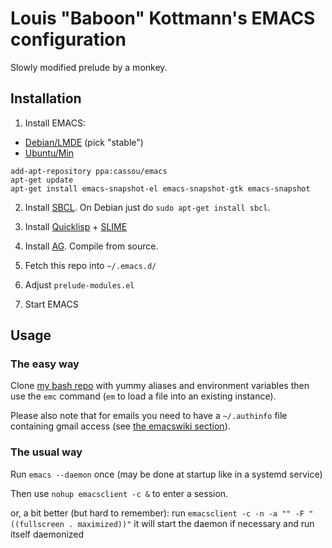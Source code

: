 # Louis "Baboon" Kottmann's EMACS configuration

Slowly modified prelude by a monkey.

## Installation

1) Install EMACS:

* [Debian/LMDE](http://emacs.naquadah.org/) (pick "stable")
* [Ubuntu/Min]( https://launchpad.net/~cassou/+archive/emacs)

```
add-apt-repository ppa:cassou/emacs
apt-get update
apt-get install emacs-snapshot-el emacs-snapshot-gtk emacs-snapshot
```

2) Install [SBCL](http://www.sbcl.org/). On Debian just do `sudo apt-get install sbcl`.

3) Install [Quicklisp](http://www.quicklisp.org) + [SLIME](http://common-lisp.net/project/slime/)

4) Install [AG](https://github.com/ggreer/the_silver_searcher). Compile from source.

5) Fetch this repo into `~/.emacs.d/`

6) Adjust `prelude-modules.el`

7) Start EMACS

## Usage

### The easy way

Clone [my bash repo](https://github.com/LouisKottmann/baboon-bash) with yummy aliases and environment variables then use the `emc` command (`em` to load a file into an existing instance).

Please also note that for emails you need to have a `~/.authinfo` file containing gmail access (see [the emacswiki section](http://www.emacswiki.org/emacs/GnusGmail#toc1)).

### The usual way

Run `emacs --daemon` once (may be done at startup like in a systemd service)

Then use `nohup emacsclient -c &` to enter a session.

or, a bit better (but hard to remember):
run `emacsclient -c -n -a "" -F "((fullscreen . maximized))"`
it will start the daemon if necessary and run itself daemonized
